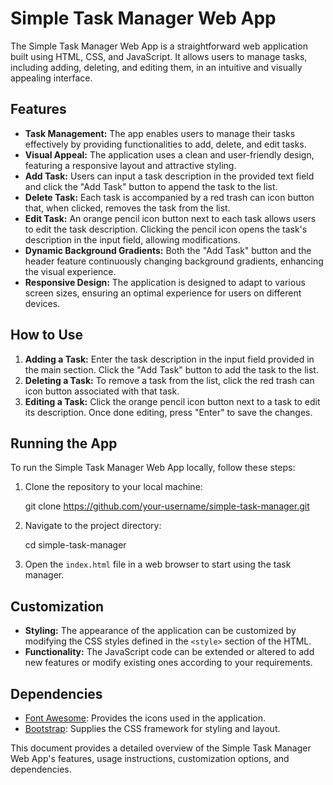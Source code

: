 # Simple Task Manager Web App

The Simple Task Manager Web App is a straightforward web application built using HTML, CSS, and JavaScript. It allows users to manage tasks, including adding, deleting, and editing them, in an intuitive and visually appealing interface.

## Features

- **Task Management:** The app enables users to manage their tasks effectively by providing functionalities to add, delete, and edit tasks.
- **Visual Appeal:** The application uses a clean and user-friendly design, featuring a responsive layout and attractive styling.
- **Add Task:** Users can input a task description in the provided text field and click the "Add Task" button to append the task to the list.
- **Delete Task:** Each task is accompanied by a red trash can icon button that, when clicked, removes the task from the list.
- **Edit Task:** An orange pencil icon button next to each task allows users to edit the task description. Clicking the pencil icon opens the task's description in the input field, allowing modifications.
- **Dynamic Background Gradients:** Both the "Add Task" button and the header feature continuously changing background gradients, enhancing the visual experience.
- **Responsive Design:** The application is designed to adapt to various screen sizes, ensuring an optimal experience for users on different devices.

## How to Use

1. **Adding a Task:** Enter the task description in the input field provided in the main section. Click the "Add Task" button to add the task to the list.
2. **Deleting a Task:** To remove a task from the list, click the red trash can icon button associated with that task.
3. **Editing a Task:** Click the orange pencil icon button next to a task to edit its description. Once done editing, press "Enter" to save the changes.

## Running the App

To run the Simple Task Manager Web App locally, follow these steps:

1. Clone the repository to your local machine:

   git clone https://github.com/your-username/simple-task-manager.git
  

2. Navigate to the project directory:

   cd simple-task-manager
  

3. Open the `index.html` file in a web browser to start using the task manager.

## Customization

- **Styling:** The appearance of the application can be customized by modifying the CSS styles defined in the `<style>` section of the HTML.
- **Functionality:** The JavaScript code can be extended or altered to add new features or modify existing ones according to your requirements.

## Dependencies

- [Font Awesome](https://fontawesome.com/): Provides the icons used in the application.
- [Bootstrap](https://getbootstrap.com/): Supplies the CSS framework for styling and layout.


This document provides a detailed overview of the Simple Task Manager Web App's features, usage instructions, customization options, and dependencies.
